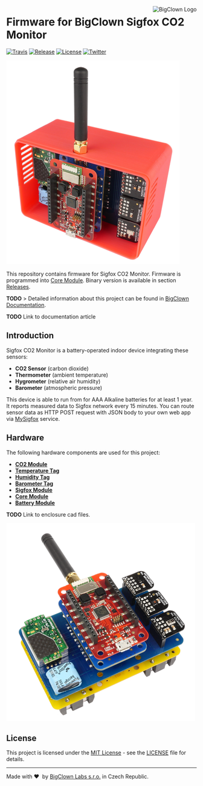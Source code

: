<a href="https://www.bigclown.com"><img src="https://s3.eu-central-1.amazonaws.com/bigclown/gh-readme-logo.png" alt="BigClown Logo" align="right"></a>

# Firmware for BigClown Sigfox CO2 Monitor

[![Travis](https://img.shields.io/travis/bigclownlabs/bcp-sigfox-co2/master.svg)](https://travis-ci.org/bigclownlabs/bcp-sigfox-co2)
[![Release](https://img.shields.io/github/release/bigclownlabs/bcp-sigfox-co2.svg)](https://github.com/bigclownlabs/bcp-sigfox-co2/releases)
[![License](https://img.shields.io/github/license/bigclownlabs/bcp-sigfox-co2.svg)](https://github.com/bigclownlabs/bcp-sigfox-co2/blob/master/LICENSE)
[![Twitter](https://img.shields.io/twitter/follow/BigClownLabs.svg?style=social&label=Follow)](https://twitter.com/BigClownLabs)

![sigfox-CO2-monitor-with-enclosure](images/sf-co2-enclosure.png)

This repository contains firmware for Sigfox CO2 Monitor.
Firmware is programmed into [Core Module](https://shop.bigclown.com/products/core-module).
Binary version is available in section [Releases](https://github.com/bigclownlabs/bcp-sigfox-co2/releases).

**TODO** > Detailed information about this project can be found in [BigClown Documentation](https://doc.bigclown.com).

**TODO** Link to documentation article

## Introduction

Sigfox CO2 Monitor is a battery-operated indoor device integrating these sensors:

* **CO2 Sensor** (carbon dioxide)
* **Thermometer** (ambient temperature)
* **Hygrometer** (relative air humidity)
* **Barometer** (atmospheric pressure)

This device is able to run from for AAA Alkaline batteries for at least 1 year.
It reports measured data to Sigfox network every 15 minutes.
You can route sensor data as HTTP POST request with JSON body to your own web app via [MySigfox](https://www.mysigfox.com) service.

## Hardware

The following hardware components are used for this project:

* **[CO2 Module](https://shop.bigclown.com/products/co2-module)**
* **[Temperature Tag](https://shop.bigclown.com/products/temperature-tag)**
* **[Humidity Tag](https://shop.bigclown.com/products/humidity-tag)**
* **[Barometer Tag](https://shop.bigclown.com/products/barometr-tag)**
* **[Sigfox Module](https://shop.bigclown.com/products/sigfox-module)**
* **[Core Module](https://shop.bigclown.com/products/core-module)**
* **[Battery Module](https://shop.bigclown.com/products/battery-module)**

**TODO** Link to enclosure cad files.

![sigfox-CO2-monitor](images/sf-co2.png)

## License

This project is licensed under the [MIT License](https://opensource.org/licenses/MIT/) - see the [LICENSE](LICENSE) file for details.

---

Made with &#x2764;&nbsp; by [BigClown Labs s.r.o.](https://www.bigclown.com) in Czech Republic.
